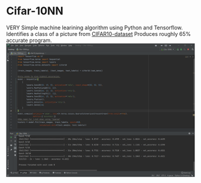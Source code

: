 # Cifar-10NN
VERY Simple machine learining algorithm using Python and Tensorflow.
Identifies a class of a picture from [CIFAR10-dataset](https://www.cs.toronto.edu/~kriz/cifar.html)
Produces roughly 65% accurate program.
![](exercise4.png)
